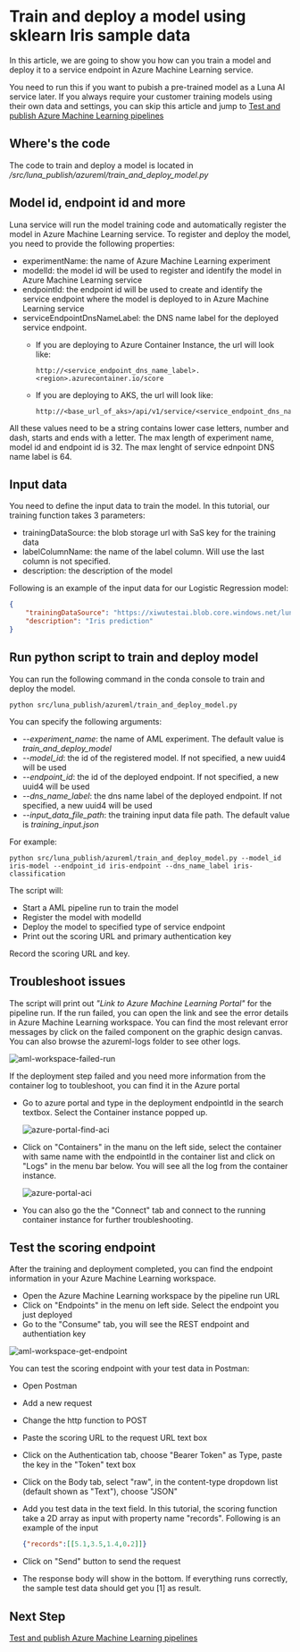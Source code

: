 # Train and deploy a model using sklearn Iris sample data

In this article, we are going to show you how can you train a model and deploy it to a service endpoint in Azure Machine Learning service.

You need to run this if you want to pubish a pre-trained model as a Luna AI service later. If you always require your customer training models using their own data and settings, you can skip this article and jump to [Test and publish Azure Machine Learning pipelines](./use-luna-ml-project-template.md)

## Where's the code

The code to train and deploy a model is located in */src/luna_publish/azureml/train_and_deploy_model.py*

## Model id, endpoint id and more

Luna service will run the model training code and automatically register the model in Azure Machine Learning service. To register and deploy the model, you need to provide the following properties:

- experimentName: the name of Azure Machine Learning experiment
- modelId: the model id will be used to register and identify the model in Azure Machine Learning service
- endpointId: the endpoint id will be used to create and identify the service endpoint where the model is deployed to in Azure Machine Learning service
- serviceEndpointDnsNameLabel: the DNS name label for the deployed service endpoint.
  - If you are deploying to Azure Container Instance, the url will look like:

    ```url
    http://<service_endpoint_dns_name_label>.<region>.azurecontainer.io/score
    ```

  - If you are deploying to AKS, the url will look like:

    ```url
    http://<base_url_of_aks>/api/v1/service/<service_endpoint_dns_name_label>/score
    ```

All these values need to be a string contains lower case letters, number and dash, starts and ends with a letter. The max length of experiment name, model id and endpoint id is 32. The max lenght of service ednpoint DNS name label is 64.

## Input data

You need to define the input data to train the model. In this tutorial, our training function takes 3 parameters:

- trainingDataSource: the blob storage url with SaS key for the training data
- labelColumnName: the name of the label column. Will use the last column is not specified.
- description: the description of the model

Following is an example of the input data for our Logistic Regression model:

```json
{
    "trainingDataSource": "https://xiwutestai.blob.core.windows.net/lunav2/iris/iris.csv?st=2020-07-22T17%3A19%3A10Z&se=2027-10-12T17%3A19%3A00Z&sp=rl&sv=2018-03-28&sr=b&sig=7c%2BaoI8QtdepDHKqJqjjljdBUyDyuL8wbKol2Kn7xaI%3D",
    "description": "Iris prediction"
}
```

## Run python script to train and deploy model

You can run the following command in the conda console to train and deploy the model.

```shell
python src/luna_publish/azureml/train_and_deploy_model.py
```

You can specify the following arguments:

- *--experiment_name*: the name of AML experiment. The default value is *train_and_deploy_model*
- *--model_id*: the id of the registered model. If not specified, a new uuid4 will be used
- *--endpoint_id*: the id of the deployed endpoint. If not specified, a new uuid4 will be used
- *--dns_name_label*: the dns name label of the deployed endpoint. If not specified, a new uuid4 will be used
- *--input_data_file_path*: the training input data file path. The default value is *training_input.json*

For example:

```shell
python src/luna_publish/azureml/train_and_deploy_model.py --model_id iris-model --endpoint_id iris-endpoint --dns_name_label iris-classification
```

The script will:

- Start a AML pipeline run to train the model
- Register the model with modelId
- Deploy the model to specified type of service endpoint
- Print out the scoring URL and primary authentication key

Record the scoring URL and key.

## Troubleshoot issues

The script will print out *"Link to Azure Machine Learning Portal"* for the pipeline run. If the run failed, you can open the link and see the error details in Azure Machine Learning workspace. You can find the most relevant error messages by click on the failed component on the graphic design canvas. You can also browse the azureml-logs folder to see other logs.

![aml-workspace-failed-run](../../images/luna.ai/aml-workspace-failed-run.png)

If the deployment step failed and you need more information from the container log to toubleshoot, you can find it in the Azure portal

- Go to azure portal and type in the deployment endpointId in the search textbox. Select the Container instance popped up.

  ![azure-portal-find-aci](../../images/luna.ai/azure-portal-find-aci.png)

- Click on "Containers" in the manu on the left side, select the container with same name with the endpointId in the container list and click on "Logs" in the menu bar below. You will see all the log from the container instance.

  ![azure-portal-aci](../../images/luna.ai/azure-portal-aci.png)

- You can also go the the "Connect" tab and connect to the running container instance for further troubleshooting.

## Test the scoring endpoint

After the training and deployment completed, you can find the endpoint information in your Azure Machine Learning workspace.

- Open the Azure Machine Learning workspace by the pipeline run URL
- Click on "Endpoints" in the menu on left side. Select the endpoint you just deployed
- Go to the "Consume" tab, you will see the REST endpoint and authentiation key

![aml-workspace-get-endpoint](../../images/luna.ai/aml-workspace-get-endpoint.png)

You can test the scoring endpoint with your test data in Postman:

- Open Postman
- Add a new request
- Change the http function to POST
- Paste the scoring URL to the request URL text box
- Click on the Authentication tab, choose "Bearer Token" as Type, paste the key in the "Token" text box
- Click on the Body tab, select "raw", in the content-type dropdown list (default shown as "Text"), choose "JSON"
- Add you test data in the text field. In this tutorial, the scoring function take a 2D array as input with property name "records". Following is an example of the input

    ```json
    {"records":[[5.1,3.5,1.4,0.2]]}
    ```

- Click on "Send" button to send the request
- The response body will show in the bottom. If everything runs correctly, the sample test data should get you [1] as result.

## Next Step

[Test and publish Azure Machine Learning pipelines](./test-and-publish-aml-pipelines.md)
